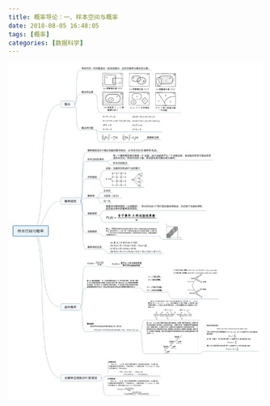 ```yaml
---
title: 概率导论：一、样本空间与概率
date: 2018-08-05 16:48:05
tags: [概率]
categories: [数据科学]
---
```


![](https://raw.githubusercontent.com/xuemin-zhang/blog_resource/master/pic/样本空间与概率.jpg)
